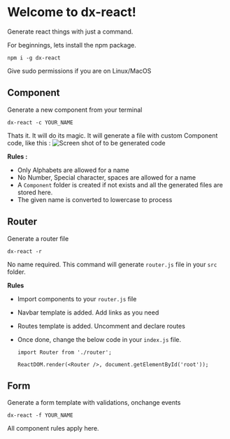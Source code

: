 # Welcome to dx-react!

Generate react things with just a command. 

For beginnings, lets install the npm package.

    npm i -g dx-react

Give sudo permissions if you are on Linux/MacOS

## Component

Generate a new component from your terminal

    dx-react -c YOUR_NAME

Thats it. It will do its magic. It will generate a file with custom Component code, like this : 
![Screen shot of to be generated code](http://i66.tinypic.com/2ldvt48.jpg)


**Rules :** 

 - Only Alphabets are allowed for a name
 - No Number,  Special character, spaces are allowed for a name
 - A `Component` folder is created if not exists and all the generated files are stored here. 
 - The given name is converted to lowercase to process

## Router
Generate a router file

    dx-react -r
 
No name required. This command will generate `router.js` file in your `src` folder. 

**Rules**

 - Import components to your `router.js` file
 - Navbar template is added. Add links as you need
 - Routes template is added. Uncomment and declare routes
 - Once done, change the below code in your `index.js` file.
 

	  `import Router from './router';`

	  `ReactDOM.render(<Router />, document.getElementById('root'));`

 ## Form 

Generate a form template with validations, onchange events

    dx-react -f YOUR_NAME
All component rules apply here.

